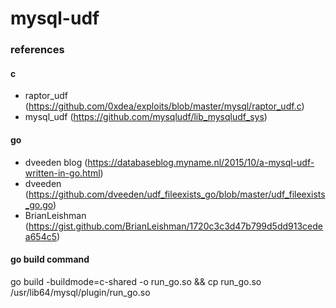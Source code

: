 # mysql-udf

### references

#### c
- raptor_udf (https://github.com/0xdea/exploits/blob/master/mysql/raptor_udf.c)
- mysql_udf (https://github.com/mysqludf/lib_mysqludf_sys)

#### go
- dveeden blog (https://databaseblog.myname.nl/2015/10/a-mysql-udf-written-in-go.html)
- dveeden (https://github.com/dveeden/udf_fileexists_go/blob/master/udf_fileexists_go.go)
- BrianLeishman (https://gist.github.com/BrianLeishman/1720c3c3d47b799d5dd913cedea654c5)

#### go build command
go build -buildmode=c-shared -o run_go.so && cp run_go.so /usr/lib64/mysql/plugin/run_go.so